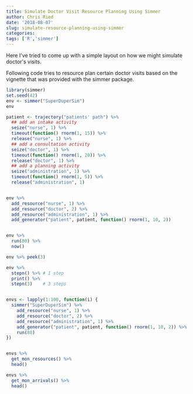 ```yaml
---
title: Simulate Doctor Visit Resource Planning Using Simmer
author: Chris Ried
date: '2018-08-07'
slug: simulate-resource-planning-using-simmer
categories:
tags: ['R','simmer']
---
```

Here I've tried to come up with a simple layout on how we might simulate doctor's visits. 

Following code tries to resource plan certain doctor visits based on the vignette that was provided with the simmer package. 


```r
library(simmer)
set.seed(42)
env <- simmer("SuperDuperSim")
env

patient <- trajectory("patients' path") %>%
  ## add an intake activity 
  seize("nurse", 1) %>%
  timeout(function() rnorm(1, 15)) %>%
  release("nurse", 1) %>%
  ## add a consultation activity
  seize("doctor", 1) %>%
  timeout(function() rnorm(1, 20)) %>%
  release("doctor", 1) %>%
  ## add a planning activity
  seize("administration", 1) %>%
  timeout(function() rnorm(1, 5)) %>%
  release("administration", 1)


env %>%
  add_resource("nurse", 1) %>%
  add_resource("doctor", 2) %>%
  add_resource("administration", 1) %>%
  add_generator("patient", patient, function() rnorm(1, 10, 2))


env %>% 
  run(80) %>% 
  now()

env %>% peek(3)

env %>%
  stepn() %>% # 1 step
  print() %>%
  stepn(3)    # 3 steps


envs <- lapply(1:100, function(i) {
  simmer("SuperDuperSim") %>%
    add_resource("nurse", 1) %>%
    add_resource("doctor", 2) %>%
    add_resource("administration", 1) %>%
    add_generator("patient", patient, function() rnorm(1, 10, 2)) %>%
    run(80)
})


envs %>% 
  get_mon_resources() %>%
  head()

envs %>% 
  get_mon_arrivals() %>%
  head()
```

